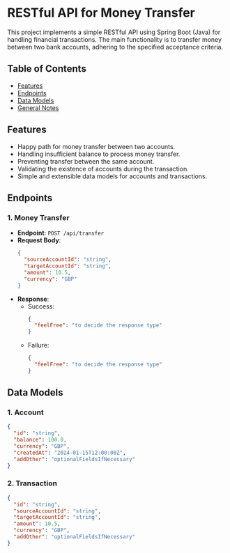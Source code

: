 # RESTful API for Money Transfer

This project implements a simple RESTful API using Spring Boot (Java) for handling financial transactions. The main functionality is to transfer money between two bank accounts, adhering to the specified acceptance criteria.

## Table of Contents

- [Features](#features)
- [Endpoints](#endpoints)
- [Data Models](#data-models)
- [General Notes](#general-notes)

## Features

- Happy path for money transfer between two accounts.
- Handling insufficient balance to process money transfer.
- Preventing transfer between the same account.
- Validating the existence of accounts during the transaction.
- Simple and extensible data models for accounts and transactions.

## Endpoints

### 1. Money Transfer

- **Endpoint**: `POST /api/transfer`
- **Request Body**:
  ```json
  {
    "sourceAccountId": "string",
    "targetAccountId": "string",
    "amount": 10.5,
    "currency": "GBP"
  }
  ```
- **Response**:
    - Success:
      ```json
      {
        "feelFree": "to decide the response type"
      }
      ```
    - Failure:
      ```json
      {
        "feelFree": "to decide the response type"
      }
      ```

## Data Models

### 1. Account

```json
{
  "id": "string",
  "balance": 100.0,
  "currency": "GBP",
  "createdAt": "2024-01-15T12:00:00Z",
  "addOther": "optionalFieldsIfNecessary"
}
```

### 2. Transaction

```json
{
  "id": "string",
  "sourceAccountId": "string",
  "targetAccountId": "string",
  "amount": 10.5,
  "currency": "GBP",
  "addOther": "optionalFieldsIfNecessary"
}
```
